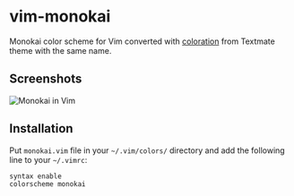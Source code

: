 # vim-monokai
Monokai color scheme for Vim converted with [coloration](http://coloration.sickill.net) from Textmate theme with the same name.

## Screenshots
![Monokai in Vim](https://github.com/downloads/sickill/vim-monokai/vim-monokai.png)

## Installation
Put `monokai.vim` file in your `~/.vim/colors/` directory and add the following line to your `~/.vimrc`:

    syntax enable
    colorscheme monokai
